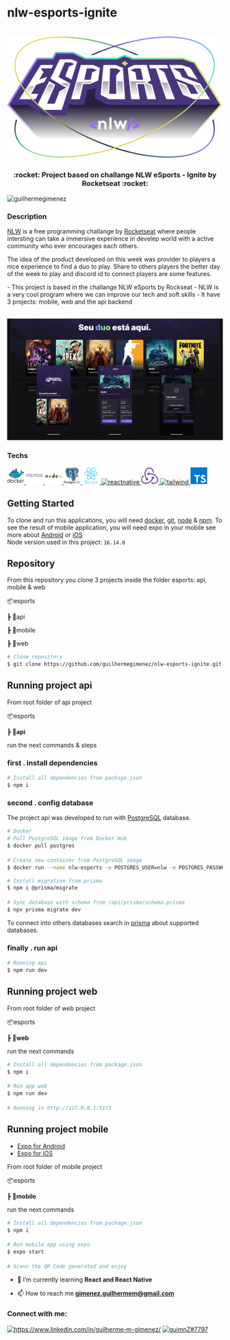 # nlw-esports-ignite


<h1 align="center"> <img alt="nlw-logo" src="esports/web/src/assets/logo-nlw-esports.svg" /> </h1>
 <h3 align="center">:rocket: Project based on challange NLW eSports - Ignite by Rocketseat :rocket:</h3> 


<p align="left"> <img src="https://komarev.com/ghpvc/?username=guilhermegimenez&label=Profile%20views&color=0e75b6&style=flat" alt="guilhermegimenez" /> </p>

<h3 align="left">Description</h3>

[NLW](https://lp.rocketseat.com.br/nlw) is a free programming challange by [Rocketseat](https://rocketseat.com.br/) where people intersting can take a immersive experience in develep world with a active community who ever encourages each others.
<p align="left">The idea of the product developed on this week was provider to players a nice experience to find a duo to play. Share to others players the better day of the week to play and discord id to connect players are some features. </p> 
- This project is based in the challange NLW eSports by Rockseat 
- NLW is a very cool program where we can improve our tech and soft skills
- It have 3 projects: mobile, web and the api backend
<br><br>
<p align="center"> <img src="cover.png" alt="guilhermegimenez" /> </p>

<h3 align="left">Techs</h3>
<p align="left"> <a href="https://www.docker.com/" target="_blank" rel="noreferrer"> <img src="https://raw.githubusercontent.com/devicons/devicon/master/icons/docker/docker-original-wordmark.svg" alt="docker" width="40" height="40"/> </a> <a href="https://expressjs.com" target="_blank" rel="noreferrer"> <img src="https://raw.githubusercontent.com/devicons/devicon/master/icons/express/express-original-wordmark.svg" alt="express" width="40" height="40"/> </a> <a href="https://nodejs.org" target="_blank" rel="noreferrer"> <img src="https://raw.githubusercontent.com/devicons/devicon/master/icons/nodejs/nodejs-original-wordmark.svg" alt="nodejs" width="40" height="40"/> </a> <a href="https://www.postgresql.org" target="_blank" rel="noreferrer"> <img src="https://raw.githubusercontent.com/devicons/devicon/master/icons/postgresql/postgresql-original-wordmark.svg" alt="postgresql" width="40" height="40"/> </a> <a href="https://reactjs.org/" target="_blank" rel="noreferrer"> <img src="https://raw.githubusercontent.com/devicons/devicon/master/icons/react/react-original-wordmark.svg" alt="react" width="40" height="40"/> </a> <a href="https://reactnative.dev/" target="_blank" rel="noreferrer"> <img src="https://reactnative.dev/img/header_logo.svg" alt="reactnative" width="40" height="40"/> </a> <a href="https://redux.js.org" target="_blank" rel="noreferrer"> <img src="https://raw.githubusercontent.com/devicons/devicon/master/icons/redux/redux-original.svg" alt="redux" width="40" height="40"/> </a> <a href="https://tailwindcss.com/" target="_blank" rel="noreferrer"> <img src="https://www.vectorlogo.zone/logos/tailwindcss/tailwindcss-icon.svg" alt="tailwind" width="40" height="40"/> </a> <a href="https://www.typescriptlang.org/" target="_blank" rel="noreferrer"> <img src="https://raw.githubusercontent.com/devicons/devicon/master/icons/typescript/typescript-original.svg" alt="typescript" width="40" height="40"/> </a> </p>

## Getting Started

To clone and run this applications, you will need [docker](https://www.docker.com/get-started/), [git](https://git-scm.com),  [node](https://nodejs.org/en/) & [npm](https://www.npmjs.com/). 
To see the result of mobile application, you will need expo in your mobile see more about [Android](https://play.google.com/store/apps/details?id=host.exp.exponent&hl=pt_BR&gl=US) or [iOS](https://apps.apple.com/br/app/expo-go/id982107779)
<br/>Node version used in this project: `16.14.0`

## Repository

From this repository you clone 3 projects inside the folder esports: api, mobile & web

📦esports

 ┣ 📂api

 ┣ 📂mobile
 
 ┣ 📂web

```bash
# Clone repository
$ git clone https://github.com/guilhermegimenez/nlw-esports-ignite.git
```

## Running project api

From root folder of api project 

📦esports

 ┣ 📂**api**

run the next commands & steps

### first . install dependencies

```bash
# Install all dependencies from package.json
$ npm i
```

### second . config database

The project api was developed to run with [PostgreSQL](https://www.postgresql.org) database.

```bash
# Docker
# Pull PostgreSQL image from Docker Hub
$ docker pull postgres

# Create new container from PostgreSQL image
$ docker run --name nlw-esports -e POSTGRES_USER=nlw -e POSTGRES_PASSWORD=dev -e POSTGRES_DB=nlw -d -p 5432:5432 postgres
```

```bash
# Install migration from prisma
$ npm i @prisma/migrate

# Sync database with schema from /api/prisma/schema.prisma
$ npx prisma migrate dev
```
To connect into others databases search in [prisma](https://www.prisma.io/docs/concepts/database-connectors) about supported databases.

### finally . run api
```bash
# Running api
$ npm run dev
```

## Running project web

From root folder of web project 

📦esports

 ┣ 📂**web**

run the next commands

```bash
# Install all dependencies from package.json
$ npm i

# Run app web
$ npm run dev

# Running in http://127.0.0.1:5173
```

## Running project mobile
- [Expo for Android](https://play.google.com/store/apps/details?id=host.exp.exponent&hl=pt_BR&gl=US)
- [Expo for iOS](https://apps.apple.com/br/app/expo-go/id982107779)

From root folder of mobile project 

📦esports

 ┣ 📂**mobile**

run the next commands

```bash
# Install all dependencies from package.json
$ npm i

# Run mobile app using expo
$ expo start

# Scann the QR Code generated and enjoy
```



- 🌱 I’m currently learning **React and React Native**

- 📫 How to reach me **gimenez.guilhermem@gmail.com**

<h3 align="left">Connect with me:</h3>
<p align="left">
<a href="https://linkedin.com/in/https://www.linkedin.com/in/guilherme-m-gimenez/" target="blank"><img align="center" src="https://raw.githubusercontent.com/rahuldkjain/github-profile-readme-generator/master/src/images/icons/Social/linked-in-alt.svg" alt="https://www.linkedin.com/in/guilherme-m-gimenez/" height="30" width="40" /></a>
<a href="https://discord.gg/guimnZ#7797" target="blank"><img align="center" src="https://raw.githubusercontent.com/rahuldkjain/github-profile-readme-generator/master/src/images/icons/Social/discord.svg" alt="guimnZ#7797" height="30" width="40" /></a>
</p>
